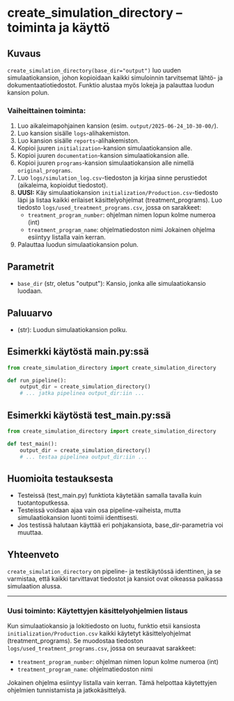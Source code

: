 # create_simulation_directory – toiminta ja käyttö

## Kuvaus

`create_simulation_directory(base_dir="output")` luo uuden simulaatiokansion, johon kopioidaan kaikki simuloinnin tarvitsemat lähtö- ja dokumentaatiotiedostot. Funktio alustaa myös lokeja ja palauttaa luodun kansion polun.

### Vaiheittainen toiminta:
1. Luo aikaleimapohjainen kansion (esim. `output/2025-06-24_10-30-00/`).
2. Luo kansion sisälle `logs`-alihakemiston.
3. Luo kansion sisälle `reports`-alihakemiston.  <!-- UUSI -->
4. Kopioi juuren `initialization`-kansion simulaatiokansion alle.
5. Kopioi juuren `documentation`-kansion simulaatiokansion alle.
6. Kopioi juuren `programs`-kansion simulaatiokansion alle nimellä `original_programs`.
7. Luo `logs/simulation_log.csv`-tiedoston ja kirjaa sinne perustiedot (aikaleima, kopioidut tiedostot).
8. **UUSI:** Käy simulaatiokansion `initialization/Production.csv`-tiedosto läpi ja listaa kaikki erilaiset käsittelyohjelmat (treatment_programs). Luo tiedosto `logs/used_treatment_programs.csv`, jossa on sarakkeet:
   - `treatment_program_number`: ohjelman nimen lopun kolme numeroa (int)
   - `treatment_program_name`: ohjelmatiedoston nimi
   Jokainen ohjelma esiintyy listalla vain kerran.
9. Palauttaa luodun simulaatiokansion polun.

## Parametrit
- `base_dir` (str, oletus "output"): Kansio, jonka alle simulaatiokansio luodaan.

## Paluuarvo
- (str): Luodun simulaatiokansion polku.

## Esimerkki käytöstä main.py:ssä
```python
from create_simulation_directory import create_simulation_directory

def run_pipeline():
    output_dir = create_simulation_directory()
    # ... jatka pipelinea output_dir:iin ...
```

## Esimerkki käytöstä test_main.py:ssä
```python
from create_simulation_directory import create_simulation_directory

def test_main():
    output_dir = create_simulation_directory()
    # ... testaa pipelinea output_dir:iin ...
```

## Huomioita testauksesta
- Testeissä (test_main.py) funktiota käytetään samalla tavalla kuin tuotantoputkessa.
- Testeissä voidaan ajaa vain osa pipeline-vaiheista, mutta simulaatiokansion luonti toimii identtisesti.
- Jos testissä halutaan käyttää eri pohjakansiota, base_dir-parametria voi muuttaa.

## Yhteenveto
`create_simulation_directory` on pipeline- ja testikäytössä identtinen, ja se varmistaa, että kaikki tarvittavat tiedostot ja kansiot ovat oikeassa paikassa simulaation alussa.

---

### Uusi toiminto: Käytettyjen käsittelyohjelmien listaus

Kun simulaatiokansio ja lokitiedosto on luotu, funktio etsii kansiosta `initialization/Production.csv` kaikki käytetyt käsittelyohjelmat (treatment_programs). Se muodostaa tiedoston `logs/used_treatment_programs.csv`, jossa on seuraavat sarakkeet:
- `treatment_program_number`: ohjelman nimen lopun kolme numeroa (int)
- `treatment_program_name`: ohjelmatiedoston nimi

Jokainen ohjelma esiintyy listalla vain kerran. Tämä helpottaa käytettyjen ohjelmien tunnistamista ja jatkokäsittelyä.
